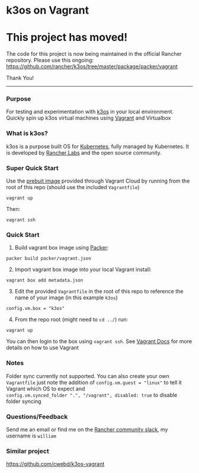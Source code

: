# k3os on Vagrant

# This project has moved!
The code for this project is now being maintained in the official Rancher repository. Please use this ongoing: https://github.com/rancher/k3os/tree/master/package/packer/vagrant


Thank You!




-----



### Purpose
For testing and experimentation with [k3os](https://github.com/rancher/k3os) in your local environment. Quickly spin up k3os virtual machines 
using [Vagrant](https://www.vagrantup.com/) and Virtualbox

### What is k3os? 
k3os is a purpose built OS for [Kubernetes](https://kubernetes.io/), fully managed by Kubernetes. It is developed by [Rancher Labs](https://rancher.com/) and the open source community. 

### Super Quick Start

Use the [prebuit image](https://app.vagrantup.com/wjimenez5271/boxes/k3os) provided through Vagrant Cloud by running from the root of this repo (should use the included `Vagrantfile`)

```
vagrant up
```

Then:

```
vagrant ssh
```

### Quick Start

1. Build vagrant box image using [Packer](https://www.packer.io/): 

```
packer build packer/vagrant.json
```

2. Import vagrant box image into your local Vagrant install: 

```
vagrant box add metadata.json
```

3. Edit the provided `Vagrantfile` in the root of this repo to reference the name of your image (in this example `k3os`)

```
config.vm.box = "k3os"
```

4. From the repo root (might need to `cd ../`) run:

```
vagrant up
```

You can then login to the box using `vagrant ssh`. See [Vagrant Docs](https://www.vagrantup.com/docs/index.html) for more details on how to use Vagrant

### Notes
Folder sync currently not supported. You can also create your own `Vagrantfile` just note the addition of 
`config.vm.guest = "linux"` to tell it Vagrant which OS to expect and  
`config.vm.synced_folder ".", "/vagrant", disabled: true` to disable folder syncing

### Questions/Feedback
Send me an email or find me on the [Rancher community slack](https://slack.rancher.io/), my username is `william`

### Similar project

https://github.com/cwebd/k3os-vagrant
